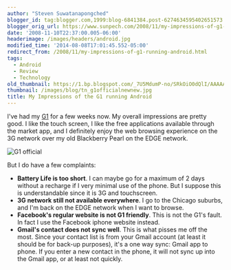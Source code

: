 ```yaml
---
author: "Steven Suwatanapongched"
blogger_id: tag:blogger.com,1999:blog-6841384.post-6274634595402651573
blogger_orig_url: https://www.sunpech.com/2008/11/my-impressions-of-g1-running-android.html
date: '2008-11-10T22:37:00.005-06:00'
headerimage: /images/headers/android.jpg
modified_time: '2014-08-08T17:01:45.552-05:00'
redirect_from: /2008/11/my-impressions-of-g1-running-android.html
tags:
  - Android
  - Review
  - Technology
old_thumbnail: https://1.bp.blogspot.com/_7U5MdumP-no/SRkOiO0dQlI/AAAAAAAAIWA/FOxhihLlYQA/s800/g1officialnewnew.jpg
thumbnail: /images/blog/tn_g1officialnewnew.jpg
title: My Impressions of the G1 running Android
---
```



I've had my [G1](https://www.t-mobileg1.com/) for a few weeks now.  My overall impressions are pretty good.  I like the touch screen, I like the free applications available through the market app, and I definitely enjoy the web browsing experience on the 3G network over my old Blackberry Pearl on the EDGE network.

![G1 official](/images/blog/g1officialnewnew.jpg)

But I do have a few complaints:

* **Battery Life is too short**.  I can maybe go for a maximum of 2 days without a recharge if I very minimal use of the phone.  But I suppose this is understandable since it is 3G and touchscreen.
* **3G network still not available everywhere**.  I go to the Chicago suburbs, and I'm back on the EDGE network when I want to browse.
* **Facebook's regular website is not G1 friendly**.  This is not the G1's fault.  In fact I use the Facebook iphone website instead.
* **Gmail's contact does not sync well**.  This is what pisses me off the most.  Since your contact list is from your Gmail account (at least it should be for back-up purposes), it's a one way sync: Gmail app to phone.  If you enter a new contact in the phone, it will not sync up into the Gmail app, or at least not quickly.